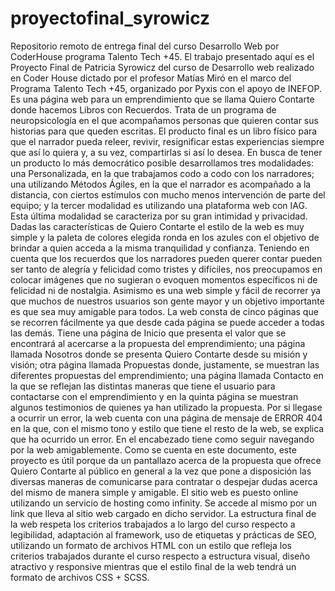 # proyectofinal_syrowicz
Repositorio remoto de entrega final del curso Desarrollo Web por CoderHouse programa Talento Tech +45.
El trabajo presentado aquí es el Proyecto Final de Patricia Syrowicz del curso de Desarrollo web realizado en Coder House dictado por el profesor Matías Miró en el marco del Programa Talento Tech +45, organizado por Pyxis con el apoyo de INEFOP. Es una página web para un emprendimiento que se llama Quiero Contarte donde hacemos Libros con Recuerdos. Trata de un programa de neuropsicología en el que acompañamos personas que quieren contar sus historias para que queden escritas. El producto final es un libro físico para que el narrador pueda releer, revivir, resignificar estas experiencias siempre que así lo quiera y, a su vez, compartirlas si así lo desea. En busca de tener un producto lo más democrático posible desarrollamos tres modalidades: una Personalizada, en la que trabajamos codo a codo con los narradores; una utilizando Métodos Ágiles, en la que el narrador es acompañado a la distancia, con ciertos estímulos con mucho menos intervención de parte del equipo; y la tercer modalidad es utilizando una plataforma web con IAG. Esta última modalidad se caracteriza por su gran intimidad y privacidad.
Dadas las características de Quiero Contarte el estilo de la web es muy simple y la paleta de colores elegida ronda en los azules con el objetivo de brindar a quien acceda a la misma tranquilidad y confianza. Teniendo en cuenta que los recuerdos que los narradores pueden querer contar pueden ser tanto de alegría y felicidad como tristes y difíciles, nos preocupamos en colocar imágenes que no sugieran o evoquen momentos específicos ni de felicidad ni de nostalgia.  Asimismo es una web simple y fácil de recorrer ya que muchos de nuestros usuarios son gente mayor y un objetivo importante es que sea muy amigable para todos.
La web consta de cinco páginas que se recorren fácilmente ya que desde cada página se puede acceder a todas las demás. Tiene una página de Inicio que presenta el valor que se encontrará al acercarse a la propuesta del emprendimiento; una página llamada Nosotros donde se presenta Quiero Contarte desde su misión y visión; otra página llamada Propuestas donde, justamente, se muestran las diferentes propuestas del emprendimiento; una página llamada Contacto en la que se reflejan las distintas maneras que tiene el usuario para contactarse con el emprendimiento y en la quinta página se muestran algunos testimonios de quienes ya han utilizado la propuesta. Por si llegase a ocurrir un error, la web cuenta con una página de mensaje de ERROR 404 en la que, con el mismo tono y estilo que tiene el resto de la web, se explica que ha ocurrido un error. En el encabezado tiene como seguir navegando por la web amigablemente. 
Como se cuenta en este documento, este proyecto es útil porque da un pantallazo acerca de la propuesta que ofrece Quiero Contarte al público en general a la vez que pone a disposición las diversas maneras de comunicarse para contratar o despejar dudas acerca del mismo de manera simple y amigable.
El sitio web es puesto online utilizando un servicio de hosting como infinity. Se accede al mismo por un link que lleva al sitio web cargado en dicho servidor. La estructura final de la web respeta los criterios trabajados a lo largo del curso respecto a legibilidad, adaptación al framework, uso de etiquetas y prácticas de SEO, utilizando un formato de archivos HTML con un estilo que refleja los criterios trabajados durante el curso respecto a estructura visual, diseño atractivo y responsive mientras que el estilo final de la web tendrá un formato de archivos CSS + SCSS.
